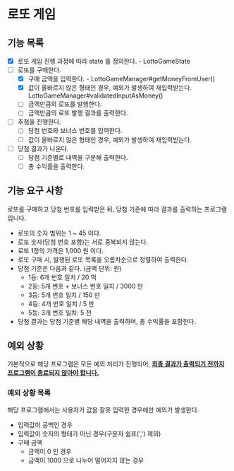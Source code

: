 # 로또 게임

## 기능 목록

- [x] 로또 게임 진행 과정에 따라 state 를 정의한다. - LottoGameState
- [ ] 로또를 구매한다.
  - [x] 구매 금액을 입력한다. - LottoGameManager#getMoneyFromUser()
  - [x] 값이 올바르지 않은 형태인 경우, 예외가 발생하여 재입력받는다. LottoGameManager#validatedInputAsMoney()
  - [ ] 금액만큼의 로또를 발행한다.
  - [ ] 금액만큼의 로또 발행 결과를 출력한다.
- [ ] 추첨을 진행한다.
  - [ ] 당첨 번호와 보너스 번호를 입력한다.
  - [ ] 값이 올바르지 않은 형태인 경우, 예외가 발생하여 재입력받는다.
- [ ] 당첨 결과가 나온다.
  - [ ] 당첨 기준별로 내역을 구분해 출력한다.
  - [ ] 총 수익률을 출력한다.

## 기능 요구 사항

로또를 구매하고 당첨 번호를 입력받은 뒤, 당첨 기준에 따라 결과를 출력하는 프로그램입니다.

- 로또의 숫자 범위는 1 ~ 45 이다.
- 로또 숫자(당첨 번호 포함)는 서로 중복되지 않는다.
- 로또 1장의 가격은 1,000 원 이다.
- 로또 구매 시, 발행된 로또 목록을 오름차순으로 정렬하여 출력한다.
- 당첨 기준은 다음과 같다. (금액 단위: 원)
  - 1등: 6개 번호 일치 / 20 억
  - 2등: 5개 번호 + 보너스 번호 일치 / 3000 만
  - 3등: 5개 번호 일치 / 150 만
  - 4등: 4개 번호 일치 / 5 만
  - 5등: 3개 번호 일치: 5 천
- 당첨 결과는 당첨 기준별 해당 내역을 출력하며, 총 수익률을 포함한다.

## 예외 상황

기본적으로 해당 프로그램은 모든 예외 처리가 진행되어, <u>__최종 결과가 출력되기 전까지 프로그램이 종료되지 않아야 합니다.__</u>

### 예외 상황 목록

해당 프로그램에서는 사용자가 값을 잘못 입력한 경우에만 예외가 발생한다.

- 입력값이 공백인 경우
- 입력값이 숫자의 형태가 아닌 경우(구분자 쉼표(',') 제외)
- 구매 금액
  - 금액이 0 인 경우
  - 금액이 1000 으로 나누어 떨어지지 않는 경우